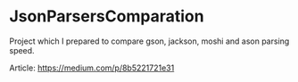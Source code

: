 # JsonParsersComparation

Project which I prepared to compare gson, jackson, moshi and ason parsing speed.

Article: https://medium.com/p/8b5221721e31
